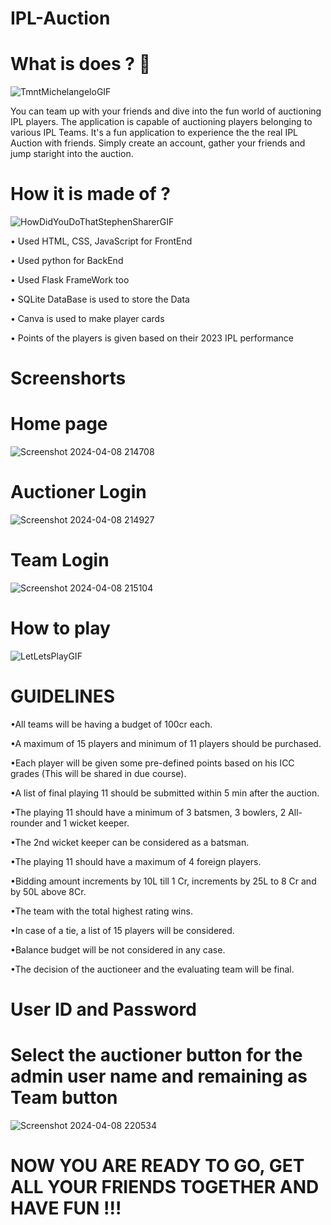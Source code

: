# IPL-Auction

# What is does ? 🤔
![TmntMichelangeloGIF](https://github.com/admin-aman/IPL-Auction/assets/105372574/a8dd20e1-c903-4736-9dce-785d242b7b11)


You can team up with your friends and dive into the fun world of auctioning IPL players. The application is capable of auctioning players belonging to various IPL Teams. It's a fun application to experience the the real IPL Auction with friends. Simply create an account, gather your friends and jump staright into the auction.

# How it is made of ? 
![HowDidYouDoThatStephenSharerGIF](https://github.com/admin-aman/IPL-Auction/assets/105372574/8f2d7b8f-4bf3-40dd-8591-bb606004d9c7)

• Used HTML, CSS, JavaScript for FrontEnd

• Used python for BackEnd

• Used Flask FrameWork too

• SQLite DataBase is used to store the Data

• Canva is used to make player cards

• Points of the players is given based on their 2023 IPL performance

# Screenshorts

# Home page
![Screenshot 2024-04-08 214708](https://github.com/admin-aman/IPL-Auction/assets/105372574/090fc2d8-6d32-4a02-a714-22511acf2401)

# Auctioner Login
![Screenshot 2024-04-08 214927](https://github.com/admin-aman/IPL-Auction/assets/105372574/9224e755-f8ad-4b13-b857-bb6b02d7b153)

# Team Login
![Screenshot 2024-04-08 215104](https://github.com/admin-aman/IPL-Auction/assets/105372574/d72490ba-b0fd-44f9-a737-56fa43c5cb18)


# How to play 
![LetLetsPlayGIF](https://github.com/admin-aman/IPL-Auction/assets/105372574/8a05df2b-b2c9-4f59-8ed9-4c74802ce344)

# GUIDELINES

•All teams will be having a budget of 100cr each.

•A maximum of 15 players and minimum of 11 players should be purchased.

•Each player will be given some pre-defined points based on his ICC grades (This will be shared in due course). 

•A list of final playing 11 should be submitted within 5 min after the auction.

•The playing 11 should have a minimum of 3 batsmen, 3 bowlers, 2 All-rounder and 1 wicket keeper.

•The 2nd wicket keeper can be considered as a batsman.

•The playing 11 should have a maximum of 4 foreign players.

•Bidding amount increments by 10L till 1 Cr, increments by 25L to 8 Cr and by 50L above 8Cr.

•The team with the total highest rating wins.

•In case of a tie, a list of 15 players will be considered.

•Balance budget will be not considered in any case.

•The decision of the auctioneer and the evaluating team will be final.

# User ID and Password

# Select the auctioner button for the admin user name and remaining as Team button

![Screenshot 2024-04-08 220534](https://github.com/admin-aman/IPL-Auction/assets/105372574/9752cad3-5971-4431-b58f-cb8b32f6bffe)

# NOW YOU ARE READY TO GO, GET ALL YOUR FRIENDS TOGETHER AND HAVE FUN !!!
